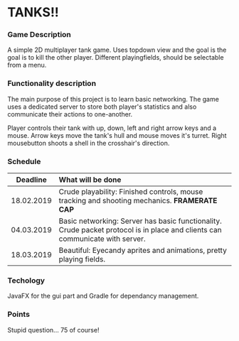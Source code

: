 # TANKS!!
### Game Description 
A simple 2D multiplayer tank game. Uses topdown view and the goal is the goal is to kill the other player. Different playingfields, should be selectable from a menu.

### Functionality description
The main purpose of this project is to learn basic networking. The game uses a dedicated server to store both player's statistics and also communicate their actions to one-another.

Player controls their tank with up, down, left and right arrow keys and a mouse. Arrow keys move the tank's hull and mouse moves it's turret. Right mousebutton shoots a shell in the crosshair's direction.

### Schedule

Deadline | What will be done
------------- |:-------------|
18.02.2019 | Crude playability: Finished controls, mouse tracking and shooting mechanics. **FRAMERATE CAP**
04.03.2019 | Basic networking: Server has basic functionality. Crude packet protocol is in place and clients can communicate with server.
18.03.2019 | Beautiful: Eyecandy aprites and animations, pretty playing fields.

### Techology
JavaFX for the gui part and Gradle for dependancy management.

### Points
Stupid question... 75 of course!